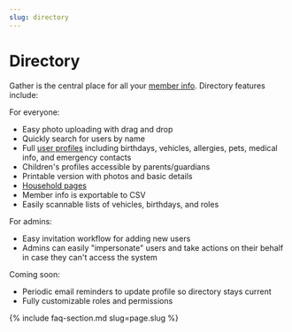 ```yaml
---
slug: directory
---
```


# Directory

Gather is the central place for all your [member info](/assets/screenshots/directory.png). Directory features include:

For everyone:

* Easy photo uploading with drag and drop
* Quickly search for users by name
* Full [user profiles](/assets/screenshots/profile.png) including birthdays, vehicles, allergies, pets, medical info, and emergency contacts
* Children's profiles accessible by parents/guardians
* Printable version with photos and basic details
* [Household pages](/assets/screenshots/household.png)
* Member info is exportable to CSV
* Easily scannable lists of vehicles, birthdays, and roles

For admins:

* Easy invitation workflow for adding new users
* Admins can easily "impersonate" users and take actions on their behalf in case they can't access the system

Coming soon:

* Periodic email reminders to update profile so directory stays current
* Fully customizable roles and permissions

{% include faq-section.md slug=page.slug %}
